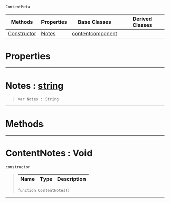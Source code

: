  `ContentMeta`

|Methods|Properties|Base Classes|Derived Classes|
|---|---|---|---|
|[ Constructor](https://github.com/dragonCASTjosh/PlasmaDocs/blob/master/code_reference/class_reference/contentnotes.markdown#contentnotes-void)|[ Notes](https://github.com/dragonCASTjosh/PlasmaDocs/blob/master/code_reference/class_reference/contentnotes.markdown#notes-plasma-engine-docume)|[contentcomponent](https://github.com/dragonCASTjosh/PlasmaDocs/blob/master/code_reference/class_reference/contentcomponent.markdown)| |


 #  Properties


---  
 #  Notes : [string](https://github.com/dragonCASTjosh/PlasmaDocs/blob/master/code_reference/lightning_base_types/string.markdown)

> 
> ``` lang=cpp, name=Lightning
> var Notes : String


---  
 #  Methods


---  
 #  ContentNotes : Void

 `constructor`

> 
> |Name|Type|Description|
> |---|---|---|
> ``` lang=cpp, name=Lightning
> function ContentNotes()
> ``` 


---  
 

 